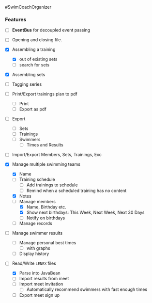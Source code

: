 #SwimCoachOrganizer


### Features

* [ ] **EventBus** for decoupled event passing
* [ ] Opening and closing file.

* [x] Assembling a training 
    * [x] out of existing sets
    * [ ] search for sets
* [x] Assembling sets
* [ ] Tagging series
* [ ] Print/Export trainings plan to pdf
    * [ ] Print
    * [ ] Export as pdf

* [ ] Export
    * [ ] Sets
    * [ ] Trainings
    * [ ] Swimmers
        * [ ] Times and Results
* [ ] Import/Export Members, Sets, Trainings, Exc

* [x] Manage multiple swimming teams
    * [x] Name
    * [ ] Training schedule
        * [ ] Add trainings to schedule
        * [ ] Remind when a scheduled training has no content
    * [x] Notes
    * [ ] Manage members
        * [x] Name, Birthday etc.
        * [x] Show next birthdays: This Week, Next Week, Next 30 Days
        * [ ] Notify on birthdays
    * [ ] Manage records

* [ ] Manage swimmer results
    * [ ] Manage personal best times
        * [ ] with graphs
    * [ ] Display history
* [ ] Read/Write `LENEX` files
    * [x] Parse into JavaBean
    * [ ] Import results from meet
    * [ ] Import meet invitation
        * [ ] Automatically recommend swimmers with fast enough times
    * [ ] Export meet sign up
